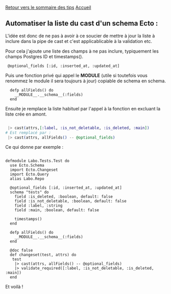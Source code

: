 [Retour vers le sommaire des tips](../TipsSommaire.md)
[Accueil](../README.md)
## Automatiser la liste du cast d'un schema Ecto :

L'idée est donc de ne pas à avoir à ce soucier de mettre à jour la liste à inclure dans la pipe de cast et c'est applicablicable à la
validation etc.

Pour cela j'ajoute une liste des champs à ne pas inclure, typiquement les champs Postgres ID et timestamps().

` @optional_fields [:id, :inserted_at, :updated_at]`

Puis une fonction privé qui appel le **MODULE** (utile si toutefois vous renommez le module il sera toujours à jour) copiable de schema en
schema.

```
  defp allFields() do
    __MODULE__.__schema__(:fields)
  end

```

Ensuite je remplace la liste habituel par l'appel à la fonction en excluant la liste crée en amont.

```Elixir

 |> cast(attrs,[:label, :is_not_deletable, :is_deleted, :main])
# Est remplacé par :
 |> cast(attrs, allFields() -- @optional_fields)
```

Ce qui donne par exemple :

```

defmodule Labo.Tests.Test do
  use Ecto.Schema
  import Ecto.Changeset
  import Ecto.Query
  alias Labo.Repo

  @optional_fields [:id, :inserted_at, :updated_at]
  schema "tests" do
    field :is_deleted, :boolean, default: false
    field :is_not_deletable, :boolean, default: false
    field :label, :string
    field :main, :boolean, default: false

    timestamps()
  end

  defp allFields() do
    __MODULE__.__schema__(:fields)
  end

  @doc false
  def changeset(test, attrs) do
   test
    |> cast(attrs, allFields() -- @optional_fields)
    |> validate_required([:label, :is_not_deletable, :is_deleted, :main])
  end
```

Et voilà !
